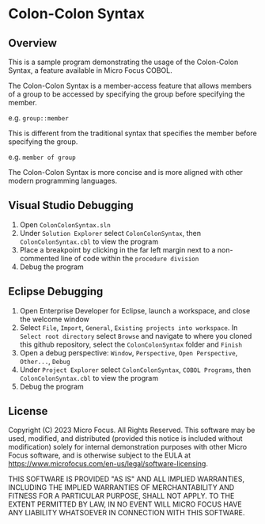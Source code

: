 # Colon-Colon Syntax

## Overview

This is a sample program demonstrating the usage of the Colon-Colon Syntax, a feature available in Micro Focus COBOL.

The Colon-Colon Syntax is a member-access feature that allows members of a group to be accessed by specifying the group before specifying the member.

e.g. `group::member`

This is different from the traditional syntax that specifies the member before specifying the group.

e.g. `member of group`

The Colon-Colon Syntax is more concise and is more aligned with other modern programming languages.


## Visual Studio Debugging
1. Open `ColonColonSyntax.sln`
2. Under `Solution Explorer` select `ColonColonSyntax`, then `ColonColonSyntax.cbl` to view the program
3. Place a breakpoint by clicking in the far left margin next to a non-commented line of code within the `procedure division`
4. Debug the program

## Eclipse Debugging
1. Open Enterprise Developer for Eclipse, launch a workspace, and close the welcome window
2. Select `File`, `Import`, `General`, `Existing projects into workspace`. In `Select root directory` select `Browse` and navigate to where you cloned this github repository, select the `ColonColonSyntax` folder and `Finish`
4. Open a debug perspective: `Window`, `Perspective`, `Open Perspective`, `Other...`, `Debug`
5. Under `Project Explorer` select `ColonColonSyntax`, `COBOL Programs`, then `ColonColonSyntax.cbl` to view the program
6. Debug the program

## License

Copyright (C) 2023 Micro Focus. All Rights Reserved.
This software may be used, modified, and distributed
(provided this notice is included without modification)
solely for internal demonstration purposes with other
Micro Focus software, and is otherwise subject to the EULA at
https://www.microfocus.com/en-us/legal/software-licensing.

THIS SOFTWARE IS PROVIDED "AS IS" AND ALL IMPLIED
WARRANTIES, INCLUDING THE IMPLIED WARRANTIES OF
MERCHANTABILITY AND FITNESS FOR A PARTICULAR PURPOSE,
SHALL NOT APPLY.
TO THE EXTENT PERMITTED BY LAW, IN NO EVENT WILL
MICRO FOCUS HAVE ANY LIABILITY WHATSOEVER IN CONNECTION
WITH THIS SOFTWARE.

<style>
    span {
        color: red;
    }
</style>